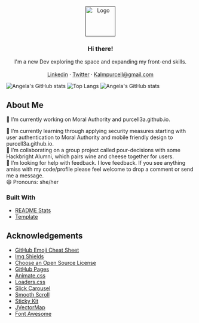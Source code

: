 <!--
**purcell3a/purcell3a** is a ✨ _special_ ✨ repository because its `README.md` (this file) appears on your GitHub profile.
-->
<!-- PROJECT LOGO -->
<br />
<p align="center">
  <a href="">
    <img src="https://res.cloudinary.com/purcella/image/upload/v1612552555/testFolder/logo_ypzjve.jpg" alt="Logo" width="80" height="80">
  </a>

  <h3 align="center">Hi there!</h3>

  <p align="center">
    I'm a new Dev exploring the space and expanding my front-end skills. 
    <br />
    <br />
    <a href="https://www.linkedin.com/in/purcell3a/">Linkedin</a>
    ·
    <a href="https://twitter.com/Purcell3_a">Twitter</a>
    ·
    <a href="">Kalmpurcell@gmail.com</a>
  </p>
</p>

![Angela's GitHub stats](https://github-readme-stats.vercel.app/api?username=purcell3a&count_private=true&show_icons=true&theme=radical)
![Top Langs](https://github-readme-stats.vercel.app/api/top-langs/?username=purcell3a&layout=compact)
![Angela's GitHub stats](https://github-readme-stats.vercel.app/api?username=purcell3a&count_private=true&show_icons=true&theme=radical)


<!-- ABOUT THE PROJECT -->
## About Me

🔭 I’m currently working on Moral Authority and purcell3a.github.io.

🌱 I’m currently learning through applying security measures starting with user authentication to Moral Authority and mobile friendly design to purcell3a.github.io. 
<br />
👯 I’m collaborating on a group project called pour-decisions with some Hackbright Alumni, which pairs wine and cheese together for users. 
<br />
🤔 I’m looking for help with feedback. I love feedback. If you see anything amiss with my code/profile please feel welcome to drop a comment or send me a message.
<br />
😄 Pronouns: she/her

### Built With

* [README Stats](https://github.com/anuraghazra/github-readme-stats)
* [Template](https://github.com/othneildrew/Best-README-Template)


<!-- ACKNOWLEDGEMENTS -->
## Acknowledgements
* [GitHub Emoji Cheat Sheet](https://www.webpagefx.com/tools/emoji-cheat-sheet)
* [Img Shields](https://shields.io)
* [Choose an Open Source License](https://choosealicense.com)
* [GitHub Pages](https://pages.github.com)
* [Animate.css](https://daneden.github.io/animate.css)
* [Loaders.css](https://connoratherton.com/loaders)
* [Slick Carousel](https://kenwheeler.github.io/slick)
* [Smooth Scroll](https://github.com/cferdinandi/smooth-scroll)
* [Sticky Kit](http://leafo.net/sticky-kit)
* [JVectorMap](http://jvectormap.com)
* [Font Awesome](https://fontawesome.com)





<!-- MARKDOWN LINKS & IMAGES -->
<!-- https://www.markdownguide.org/basic-syntax/#reference-style-links -->
[linkedin-shield]: https://img.shields.io/badge/-LinkedIn-black.svg?style=for-the-badge&logo=linkedin&colorB=555
[linkedin-url]: https://www.linkedin.com/in/purcell3a/
[product-screenshot]: images/screenshot.png


